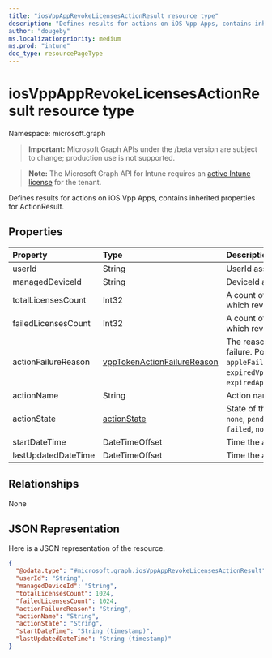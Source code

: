 ```yaml
---
title: "iosVppAppRevokeLicensesActionResult resource type"
description: "Defines results for actions on iOS Vpp Apps, contains inherited properties for ActionResult."
author: "dougeby"
ms.localizationpriority: medium
ms.prod: "intune"
doc_type: resourcePageType
---
```


# iosVppAppRevokeLicensesActionResult resource type

Namespace: microsoft.graph

> **Important:** Microsoft Graph APIs under the /beta version are subject to change; production use is not supported.

> **Note:** The Microsoft Graph API for Intune requires an [active Intune license](https://go.microsoft.com/fwlink/?linkid=839381) for the tenant.

Defines results for actions on iOS Vpp Apps, contains inherited properties for ActionResult.

## Properties
|Property|Type|Description|
|:---|:---|:---|
|userId|String|UserId associated with the action.|
|managedDeviceId|String|DeviceId associated with the action.|
|totalLicensesCount|Int32|A count of the number of licenses for which revoke was attempted.|
|failedLicensesCount|Int32|A count of the number of licenses for which revoke failed.|
|actionFailureReason|[vppTokenActionFailureReason](../resources/intune-shared-vpptokenactionfailurereason.md)|The reason for the revoke licenses action failure. Possible values are: `none`, `appleFailure`, `internalError`, `expiredVppToken`, `expiredApplePushNotificationCertificate`.|
|actionName|String|Action name|
|actionState|[actionState](../resources/intune-shared-actionstate.md)|State of the action. Possible values are: `none`, `pending`, `canceled`, `active`, `done`, `failed`, `notSupported`.|
|startDateTime|DateTimeOffset|Time the action was initiated|
|lastUpdatedDateTime|DateTimeOffset|Time the action state was last updated|

## Relationships
None

## JSON Representation
Here is a JSON representation of the resource.
<!-- {
  "blockType": "resource",
  "@odata.type": "microsoft.graph.iosVppAppRevokeLicensesActionResult"
}
-->
``` json
{
  "@odata.type": "#microsoft.graph.iosVppAppRevokeLicensesActionResult",
  "userId": "String",
  "managedDeviceId": "String",
  "totalLicensesCount": 1024,
  "failedLicensesCount": 1024,
  "actionFailureReason": "String",
  "actionName": "String",
  "actionState": "String",
  "startDateTime": "String (timestamp)",
  "lastUpdatedDateTime": "String (timestamp)"
}
```



